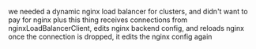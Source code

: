 we needed a dynamic nginx load balancer for clusters, and didn't want to pay for nginx plus
this thing receives connections from nginxLoadBalancerClient, edits nginx backend config, and reloads nginx
once the connection is dropped, it edits the nginx config again
